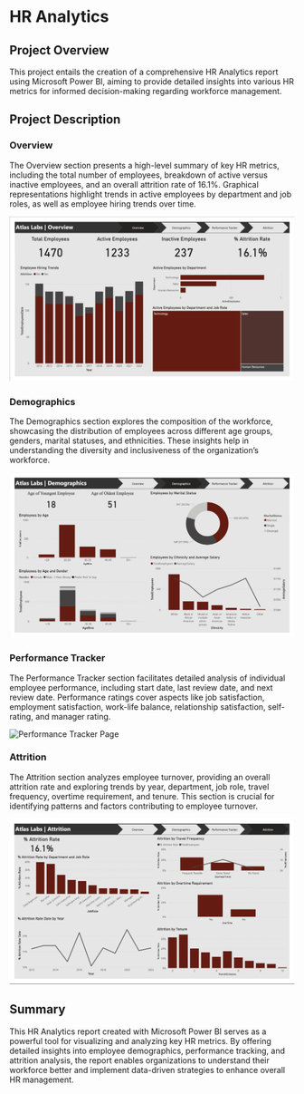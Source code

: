 # HR Analytics

## Project Overview

This project entails the creation of a comprehensive HR Analytics report using Microsoft Power BI, aiming to provide detailed insights into various HR metrics for informed decision-making regarding workforce management.

## Project Description

### Overview

The Overview section presents a high-level summary of key HR metrics, including the total number of employees, breakdown of active versus inactive employees, and an overall attrition rate of 16.1%. Graphical representations highlight trends in active employees by department and job roles, as well as employee hiring trends over time.

![Overview Page](images/overview.png)

### Demographics

The Demographics section explores the composition of the workforce, showcasing the distribution of employees across different age groups, genders, marital statuses, and ethnicities. These insights help in understanding the diversity and inclusiveness of the organization’s workforce.

![Demographics Page](images/demographics.png)

### Performance Tracker

The Performance Tracker section facilitates detailed analysis of individual employee performance, including start date, last review date, and next review date. Performance ratings cover aspects like job satisfaction, employment satisfaction, work-life balance, relationship satisfaction, self-rating, and manager rating.

![Performance Tracker Page](images/performance_tracker.png)

### Attrition

The Attrition section analyzes employee turnover, providing an overall attrition rate and exploring trends by year, department, job role, travel frequency, overtime requirement, and tenure. This section is crucial for identifying patterns and factors contributing to employee turnover.

![Attrition Page](images/attrition.png)

## Summary

This HR Analytics report created with Microsoft Power BI serves as a powerful tool for visualizing and analyzing key HR metrics. By offering detailed insights into employee demographics, performance tracking, and attrition analysis, the report enables organizations to understand their workforce better and implement data-driven strategies to enhance overall HR management.
